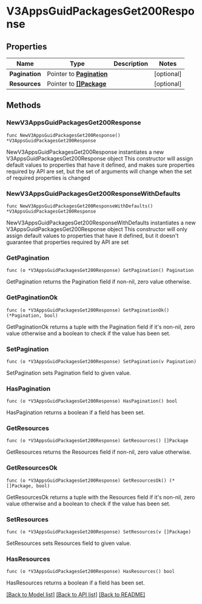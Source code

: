 # V3AppsGuidPackagesGet200Response

## Properties

Name | Type | Description | Notes
------------ | ------------- | ------------- | -------------
**Pagination** | Pointer to [**Pagination**](Pagination.md) |  | [optional] 
**Resources** | Pointer to [**[]Package**](Package.md) |  | [optional] 

## Methods

### NewV3AppsGuidPackagesGet200Response

`func NewV3AppsGuidPackagesGet200Response() *V3AppsGuidPackagesGet200Response`

NewV3AppsGuidPackagesGet200Response instantiates a new V3AppsGuidPackagesGet200Response object
This constructor will assign default values to properties that have it defined,
and makes sure properties required by API are set, but the set of arguments
will change when the set of required properties is changed

### NewV3AppsGuidPackagesGet200ResponseWithDefaults

`func NewV3AppsGuidPackagesGet200ResponseWithDefaults() *V3AppsGuidPackagesGet200Response`

NewV3AppsGuidPackagesGet200ResponseWithDefaults instantiates a new V3AppsGuidPackagesGet200Response object
This constructor will only assign default values to properties that have it defined,
but it doesn't guarantee that properties required by API are set

### GetPagination

`func (o *V3AppsGuidPackagesGet200Response) GetPagination() Pagination`

GetPagination returns the Pagination field if non-nil, zero value otherwise.

### GetPaginationOk

`func (o *V3AppsGuidPackagesGet200Response) GetPaginationOk() (*Pagination, bool)`

GetPaginationOk returns a tuple with the Pagination field if it's non-nil, zero value otherwise
and a boolean to check if the value has been set.

### SetPagination

`func (o *V3AppsGuidPackagesGet200Response) SetPagination(v Pagination)`

SetPagination sets Pagination field to given value.

### HasPagination

`func (o *V3AppsGuidPackagesGet200Response) HasPagination() bool`

HasPagination returns a boolean if a field has been set.

### GetResources

`func (o *V3AppsGuidPackagesGet200Response) GetResources() []Package`

GetResources returns the Resources field if non-nil, zero value otherwise.

### GetResourcesOk

`func (o *V3AppsGuidPackagesGet200Response) GetResourcesOk() (*[]Package, bool)`

GetResourcesOk returns a tuple with the Resources field if it's non-nil, zero value otherwise
and a boolean to check if the value has been set.

### SetResources

`func (o *V3AppsGuidPackagesGet200Response) SetResources(v []Package)`

SetResources sets Resources field to given value.

### HasResources

`func (o *V3AppsGuidPackagesGet200Response) HasResources() bool`

HasResources returns a boolean if a field has been set.


[[Back to Model list]](../README.md#documentation-for-models) [[Back to API list]](../README.md#documentation-for-api-endpoints) [[Back to README]](../README.md)


